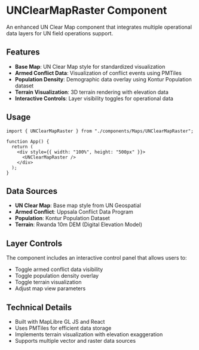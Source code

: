 # UNClearMapRaster Component

An enhanced UN Clear Map component that integrates multiple operational data layers for UN field operations support.

## Features

- **Base Map**: UN Clear Map style for standardized visualization
- **Armed Conflict Data**: Visualization of conflict events using PMTiles
- **Population Density**: Demographic data overlay using Kontur Population dataset
- **Terrain Visualization**: 3D terrain rendering with elevation data
- **Interactive Controls**: Layer visibility toggles for operational data

## Usage

```tsx
import { UNClearMapRaster } from "./components/Maps/UNClearMapRaster";

function App() {
  return (
    <div style={{ width: "100%", height: "500px" }}>
      <UNClearMapRaster />
    </div>
  );
}
```

## Data Sources

- **UN Clear Map**: Base map style from UN Geospatial
- **Armed Conflict**: Uppsala Conflict Data Program
- **Population**: Kontur Population Dataset
- **Terrain**: Rwanda 10m DEM (Digital Elevation Model)

## Layer Controls

The component includes an interactive control panel that allows users to:
- Toggle armed conflict data visibility
- Toggle population density overlay
- Toggle terrain visualization
- Adjust map view parameters

## Technical Details

- Built with MapLibre GL JS and React
- Uses PMTiles for efficient data storage
- Implements terrain visualization with elevation exaggeration
- Supports multiple vector and raster data sources
